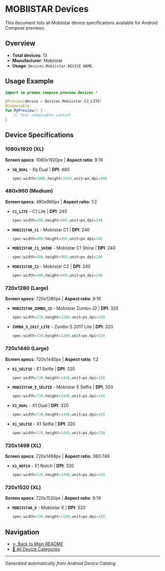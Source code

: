 # MOBIISTAR Devices

This document lists all Mobiistar device specifications available for Android Compose previews.

## Overview

- **Total devices**: 13
- **Manufacturer**: Mobiistar
- **Usage**: `Devices.Mobiistar.DEVICE_NAME`

## Usage Example

```kotlin
import se.premex.compose.preview.devices.*

@Preview(device = Devices.Mobiistar.C1_LITE)
@Composable
fun MyPreview() {
    // Your composable content
}
```

## Device Specifications

### 1080x1920 (XL)

**Screen specs**: 1080x1920px | **Aspect ratio**: 9:16

- **`XQ_DUAL`** - Xq Dual | **DPI**: 480
  ```kotlin
  spec:width=1080,height=1920,unit=px,dpi=480
  ```

### 480x960 (Medium)

**Screen specs**: 480x960px | **Aspect ratio**: 1:2

- **`C1_LITE`** - C1 Lite | **DPI**: 240
  ```kotlin
  spec:width=480,height=960,unit=px,dpi=240
  ```

- **`MOBIISTAR_C1`** - Mobiistar C1 | **DPI**: 240
  ```kotlin
  spec:width=480,height=960,unit=px,dpi=240
  ```

- **`MOBIISTAR_C1_SHINE`** - Mobiistar C1 Shine | **DPI**: 240
  ```kotlin
  spec:width=480,height=960,unit=px,dpi=240
  ```

- **`MOBIISTAR_C2`** - Mobiistar C2 | **DPI**: 240
  ```kotlin
  spec:width=480,height=960,unit=px,dpi=240
  ```

### 720x1280 (Large)

**Screen specs**: 720x1280px | **Aspect ratio**: 9:16

- **`MOBIISTAR_ZUMBO_J2`** - Mobiistar Zumbo J2 | **DPI**: 320
  ```kotlin
  spec:width=720,height=1280,unit=px,dpi=320
  ```

- **`ZUMBO_S_2017_LITE`** - Zumbo S 2017 Lite | **DPI**: 320
  ```kotlin
  spec:width=720,height=1280,unit=px,dpi=320
  ```

### 720x1440 (Large)

**Screen specs**: 720x1440px | **Aspect ratio**: 1:2

- **`E1_SELFIE`** - E1 Selfie | **DPI**: 320
  ```kotlin
  spec:width=720,height=1440,unit=px,dpi=320
  ```

- **`MOBIISTAR_E_SELFIE`** - Mobiistar E Selfie | **DPI**: 320
  ```kotlin
  spec:width=720,height=1440,unit=px,dpi=320
  ```

- **`X1_DUAL`** - X1 Dual | **DPI**: 320
  ```kotlin
  spec:width=720,height=1440,unit=px,dpi=320
  ```

- **`X1_SELFIE`** - X1 Selfie | **DPI**: 320
  ```kotlin
  spec:width=720,height=1440,unit=px,dpi=320
  ```

### 720x1498 (XL)

**Screen specs**: 720x1498px | **Aspect ratio**: 360:749

- **`X1_NOTCH`** - X1 Notch | **DPI**: 320
  ```kotlin
  spec:width=720,height=1498,unit=px,dpi=320
  ```

### 720x1520 (XL)

**Screen specs**: 720x1520px | **Aspect ratio**: 9:19

- **`MOBIISTAR_X`** - Mobiistar X | **DPI**: 320
  ```kotlin
  spec:width=720,height=1520,unit=px,dpi=320
  ```

## Navigation

- [← Back to Main README](../../README.md)
- [📱 All Device Categories](../README.md)

---
*Generated automatically from Android Device Catalog*
